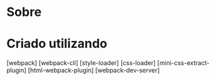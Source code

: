 # Sobre

# Criado utilizando

[webpack]
[webpack-cli]
[style-loader]
[css-loader]
[mini-css-extract-plugin]
[html-webpack-plugin]
[webpack-dev-server]
